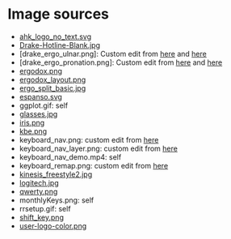 # Image sources

- [ahk_logo_no_text.svg](https://www.autohotkey.com/)
- [Drake-Hotline-Blank.jpg](https://imgflip.com/memegenerator/Drake-Hotline-Bling)
- [drake_ergo_ulnar.png]: Custom edit from [here](https://kinesis-ergo.com/solutions/keyboard-risk-factors/) and [here](https://imgflip.com/memegenerator/Drake-Hotline-Bling)
- [drake_ergo_pronation.png]: Custom edit from [here](https://kinesis-ergo.com/solutions/keyboard-risk-factors/) and [here](https://imgflip.com/memegenerator/Drake-Hotline-Bling)
- [ergodox.png](https://ergodox-ez.com/pages/ergodox-ez-glow)
- [ergodox_layout.png](https://www.rousette.org.uk/archives/ergodox-ez-keyboard/)
- [ergo_split_basic.jpg](https://kinesis-ergo.com/split-keyboards/)
- [espanso.svg](https://espanso.org/)
- ggplot.gif: self
- [glasses.jpg](https://commons.wikimedia.org/wiki/File:Glasses_black.jpg)
- [iris.png](https://medium.com/@keebio/lewis-ridden-and-the-story-behind-the-iris-7a70b03cfb80)
- [kbe.png](https://karabiner-elements.pqrs.org/images/logo.png)
- keyboard_nav.png: custom edit from [here](https://www.amazon.com/Datacal-English-Computer-Keyboard-CD1149/dp/B00DGHDTLG)
- keyboard_nav_layer.png: custom edit from [here](https://www.amazon.com/Datacal-English-Computer-Keyboard-CD1149/dp/B00DGHDTLG)
- keyboard_nav_demo.mp4: self
- keyboard_remap.png: custom edit from [here](https://www.amazon.com/Datacal-English-Computer-Keyboard-CD1149/dp/B00DGHDTLG)
- [kinesis_freestyle2.jpg](https://www.amazon.com/Freestyle2-Ergonomic-Keyboard-Standard-Separation/dp/B00CMALD3E)
- [logitech.jpg](https://www.bestbuy.com/site/logitech-ergo-k860-ergonomic-split-bluetooth-or-usb-keyboard-black/6395346.p?skuId=6395346)
- [qwerty.png](https://commons.wikimedia.org/wiki/File:Finger_position_on_a_keyboard.png)
- monthlyKeys.png: self
- rrsetup.gif: self
- [shift_key.png](https://www.shutterstock.com/image-photo/computer-shift-key-finger-pressing-button-272983346)
- [user-logo-color.png](https://user2021.r-project.org//img/artwork/user-logo-color.png)
